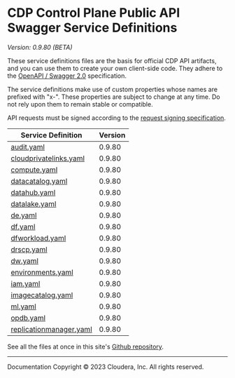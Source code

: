 # CDP Control Plane Public API Swagger Service Definitions

*Version: 0.9.80 (BETA)*

These service definitions files are the basis for official CDP API artifacts,
and you can use them to create your own client-side code. They adhere to the
[OpenAPI / Swagger 2.0](https://swagger.io/specification/v2/) specification.

The service definitions make use of custom properties whose names are prefixed
with "x-". These properties are subject to change at any time. Do not rely upon
them to remain stable or compatible.

API requests must be signed according to the
[request signing specification](request_signing.md).

| Service Definition | Version |
| --- | --- |
| [audit.yaml](./audit.yaml) | 0.9.80 |
| [cloudprivatelinks.yaml](./cloudprivatelinks.yaml) | 0.9.80 |
| [compute.yaml](./compute.yaml) | 0.9.80 |
| [datacatalog.yaml](./datacatalog.yaml) | 0.9.80 |
| [datahub.yaml](./datahub.yaml) | 0.9.80 |
| [datalake.yaml](./datalake.yaml) | 0.9.80 |
| [de.yaml](./de.yaml) | 0.9.80 |
| [df.yaml](./df.yaml) | 0.9.80 |
| [dfworkload.yaml](./dfworkload.yaml) | 0.9.80 |
| [drscp.yaml](./drscp.yaml) | 0.9.80 |
| [dw.yaml](./dw.yaml) | 0.9.80 |
| [environments.yaml](./environments.yaml) | 0.9.80 |
| [iam.yaml](./iam.yaml) | 0.9.80 |
| [imagecatalog.yaml](./imagecatalog.yaml) | 0.9.80 |
| [ml.yaml](./ml.yaml) | 0.9.80 |
| [opdb.yaml](./opdb.yaml) | 0.9.80 |
| [replicationmanager.yaml](./replicationmanager.yaml) | 0.9.80 |

See all the files at once in this site's
[Github repository](https://github.com/cloudera/cdp-dev-docs/tree/master/api-docs/swagger).

----

Documentation Copyright © 2023 Cloudera, Inc. All rights reserved.

